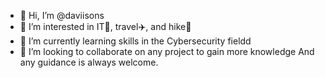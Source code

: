 - 👋 Hi, I’m @daviisons 
- 👀 I’m interested in IT🤖, travel✈️, and hike🚶
- 🌱 I’m currently learning skills in the Cybersecurity fieldd
- 🤝 I’m looking to collaborate on any project to gain more knowledge And any guidance is always welcome.

<!---
daviisons/daviisons is a ✨ special ✨ repository because its `README.md` (this file) appears on your GitHub profile.
You can click the Preview link to take a look at your changes.
--->
